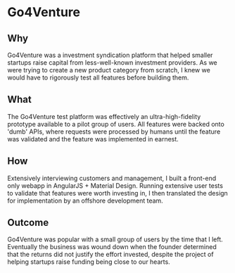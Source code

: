# Go4Venture

## Why
Go4Venture was a investment syndication platform that helped smaller startups raise capital from less-well-known investment providers. As we were trying to create a new product category from scratch, I knew we would have to rigorously test all features before building them.

## What
The Go4Venture test platform was effectively an ultra-high-fidelity prototype available to a pilot group of users. All features were backed onto 'dumb' APIs, where requests were processed by humans until the feature was validated and the feature was implemented in earnest.

## How
Extensively interviewing customers and management, I built a front-end only webapp in AngularJS + Material Design. Running extensive user tests to validate that features were worth investing in, I then translated the design for implementation by an offshore development team.

## Outcome
Go4Venture was popular with a small group of users by the time that I left. Eventually the business was wound down when the founder determined that the returns did not justify the effort invested, despite the project of helping startups raise funding being close to our hearts.